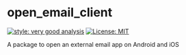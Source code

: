 # open_email_client

[![style: very good analysis][very_good_analysis_badge]][very_good_analysis_link]
[![License: MIT][license_badge]][license_link]

A package to open an external email app on Android and iOS

[license_badge]: https://img.shields.io/badge/license-MIT-blue.svg
[license_link]: https://opensource.org/licenses/MIT
[very_good_analysis_badge]: https://img.shields.io/badge/style-very_good_analysis-B22C89.svg
[very_good_analysis_link]: https://pub.dev/packages/very_good_analysis